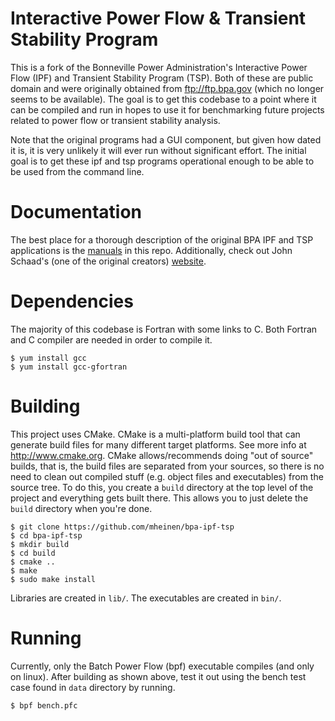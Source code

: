 # Interactive Power Flow & Transient Stability Program
This is a fork of the Bonneville Power Administration's Interactive Power Flow (IPF) and Transient Stability Program (TSP). Both of these are public domain and were originally obtained from ftp://ftp.bpa.gov (which no longer seems to be available). The goal is to get this codebase to a point where it can be compiled and run in hopes to use it for benchmarking future projects related to power flow or transient stability analysis.

Note that the original programs had a GUI component, but given how dated it is, it is very unlikely it will ever run without significant effort. The initial goal is to get these ipf and tsp programs operational enough to be able to be used from the command line.

# Documentation
The best place for a thorough description of the original BPA IPF and TSP applications is the [manuals](https://github.com/mbheinen/bpa-ipf-tsp/tree/master/manuals) in this repo. Additionally, check out John Schaad's (one of the original creators) [website](http://members.efn.org/~jschaad/ipf-1.html).

# Dependencies
The majority of this codebase is Fortran with some links to C. Both Fortran and C compiler are needed in order to compile it.

    $ yum install gcc
    $ yum install gcc-gfortran

# Building
This project uses CMake. CMake is a multi-platform build tool that can generate build files for many different target platforms. See more info at http://www.cmake.org. CMake allows/recommends doing "out of source" builds, that is, the build files are separated from your sources, so there is no need to clean out compiled stuff (e.g. object files and executables) from the source tree. To do this, you create a `build` directory at the top level of the project and everything gets built there. This allows you to just delete the `build` directory when you're done.

    $ git clone https://github.com/mheinen/bpa-ipf-tsp
    $ cd bpa-ipf-tsp
    $ mkdir build
    $ cd build
    $ cmake ..
    $ make
    $ sudo make install
    
Libraries are created in `lib/`.  The executables are created in `bin/`.  

# Running
Currently, only the Batch Power Flow (bpf) executable compiles (and only on linux). After building as shown above, test it out using the bench test case found in  `data` directory by running.

    $ bpf bench.pfc
